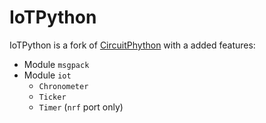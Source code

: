 # IoTPython

IoTPython is a fork of [CircuitPhython](https://github.com/adafruit/circuitpython/) with a added features:

* Module `msgpack`
* Module `iot`
  * `Chronometer`
  * `Ticker`
  * `Timer` (`nrf` port only)
